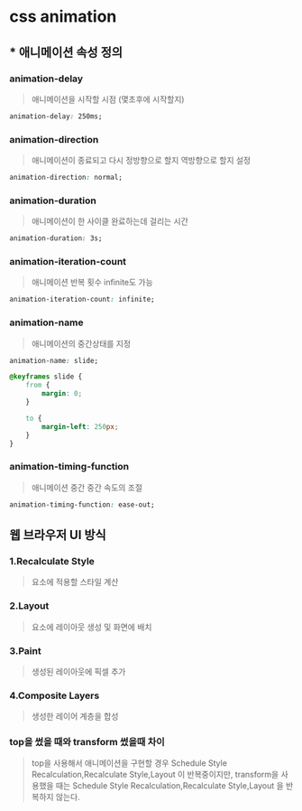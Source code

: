# css animation

## * 애니메이션 속성 정의

### animation-delay
> 애니메이션을 시작할 시점 (몇초후에 시작할지)
```css
animation-delay: 250ms;
```
### animation-direction
> 애니메이션이 종료되고 다시 정방향으로 할지 역방향으로 할지 설정

```css
animation-direction: normal;
```

### animation-duration
> 애니메이션이 한 사이클 완료하는데 걸리는 시간
```css
animation-duration: 3s;
```

### animation-iteration-count
> 애니메이션 반복 횟수 infinite도 가능
```css
animation-iteration-count: infinite;
```

### animation-name
> 애니메이션의 중간상태를 지정
```css
animation-name: slide;

@keyframes slide {
    from {
        margin: 0;
    }

    to {
        margin-left: 250px;
    }
}
```

### animation-timing-function
> 애니메이션 중간 중간 속도의 조절
```css
animation-timing-function: ease-out;
```

## 웹 브라우저 UI 방식

### 1.Recalculate Style
> 요소에 적용할 스타일 계산
### 2.Layout
> 요소에 레이아웃 생성 및 화면에 배치
### 3.Paint
> 생성된 레이아웃에 픽셀 추가
### 4.Composite Layers
> 생성한 레이어 계층을 합성


### top을 썼을 때와 transform 썼을때 차이
> top을 사용해서 애니메이션을 구현할 경우 Schedule Style Recalculation,Recalculate Style,Layout 이 반복중이지만, transform을 사용했을 때는 Schedule Style Recalculation,Recalculate Style,Layout 을 반복하지 않는다.
